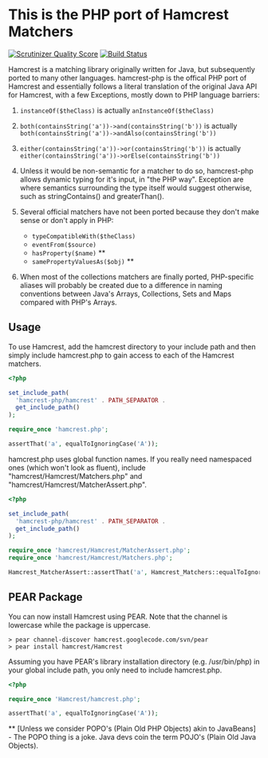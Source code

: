 This is the PHP port of Hamcrest Matchers
=========================================

[![Scrutinizer Quality Score](https://scrutinizer-ci.com/g/hamcrest/hamcrest-php/badges/quality-score.png?s=754f5c0556419fc6204917ca9a9dcf2fa2b45ed0)](https://scrutinizer-ci.com/g/hamcrest/hamcrest-php/)
[![Build Status](https://travis-ci.org/hamcrest/hamcrest-php.png?branch=master)](https://travis-ci.org/hamcrest/hamcrest-php)

Hamcrest is a matching library originally written for Java, but
subsequently ported to many other languages.  hamcrest-php is the
offical PHP port of Hamcrest and essentially follows a literal
translation of the original Java API for Hamcrest, with a few
Exceptions, mostly down to PHP language barriers:

  1. `instanceOf($theClass)` is actually `anInstanceOf($theClass)`

  2. `both(containsString('a'))->and(containsString('b'))`
     is actually `both(containsString('a'))->andAlso(containsString('b'))`

  3. `either(containsString('a'))->or(containsString('b'))`
     is actually `either(containsString('a'))->orElse(containsString('b'))`

  4. Unless it would be non-semantic for a matcher to do so, hamcrest-php
     allows dynamic typing for it's input, in "the PHP way". Exception are
     where semantics surrounding the type itself would suggest otherwise,
     such as stringContains() and greaterThan().

  5. Several official matchers have not been ported because they don't
     make sense or don't apply in PHP:
     
       - `typeCompatibleWith($theClass)`
       - `eventFrom($source)`
       - `hasProperty($name)` **
       - `samePropertyValuesAs($obj)` **

  6. When most of the collections matchers are finally ported, PHP-specific
     aliases will probably be created due to a difference in naming
     conventions between Java's Arrays, Collections, Sets and Maps compared
     with PHP's Arrays.

Usage
-----

To use Hamcrest, add the hamcrest directory to your include path and then
simply include hamcrest.php to gain access to each of the Hamcrest matchers.

```php
<?php

set_include_path(
  'hamcrest-php/hamcrest' . PATH_SEPARATOR .
  get_include_path()
);

require_once 'hamcrest.php';

assertThat('a', equalToIgnoringCase('A'));
```

hamcrest.php uses global function names.  If you really need namespaced ones
(which won't look as fluent), include "hamcrest/Hamcrest/Matchers.php" and
"hamcrest/Hamcrest/MatcherAssert.php".

```php
<?php

set_include_path(
  'hamcrest-php/hamcrest' . PATH_SEPARATOR .
  get_include_path()
);

require_once 'hamcrest/Hamcrest/MatcherAssert.php';
require_once 'hamcrest/Hamcrest/Matchers.php';

Hamcrest_MatcherAssert::assertThat('a', Hamcrest_Matchers::equalToIgnoringCase('A'));
```

PEAR Package
------------

You can now install Hamcrest using PEAR.  Note that the channel is lowercase
while the package is uppercase.

```cli
> pear channel-discover hamcrest.googlecode.com/svn/pear
> pear install hamcrest/Hamcrest
```

Assuming you have PEAR's library installation directory (e.g. /usr/bin/php)
in your global include path, you only need to include hamcrest.php.

```php
<?php

require_once 'Hamcrest/hamcrest.php';

assertThat('a', equalToIgnoringCase('A'));
```

  ** [Unless we consider POPO's (Plain Old PHP Objects) akin to JavaBeans]
     - The POPO thing is a joke.  Java devs coin the term POJO's (Plain Old
       Java Objects).

